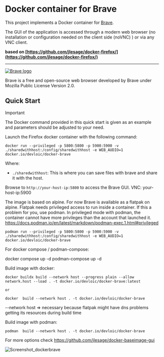 # Docker container for Brave


This project implements a Docker container for [Brave](https://brave.com/).

The GUI of the application is accessed through a modern web browser (no
installation or configuration needed on the client side (noVNC) ) or via any VNC client.

**based on [https://github.com/jlesage/docker-firefox/](https://github.com/jlesage/docker-firefox/)**



---

[![Brave logo](https://images.weserv.nl/?url=raw.githubusercontent.com/devloic/podman-brave/refs/heads/main/brave_logo.png&w=330)](https://www.brave.com/)

Brave is a free and open-source web browser developed by Brave
under Mozilla Public License Version 2.0.



## Quick Start

> [!IMPORTANT]
> The Docker command provided in this quick start is given as an example and
> parameters should be adjusted to your need.

Launch the Firefox docker container with the following command:

```shell
docker run --privileged -p 5800:5800 -p 5900:5900 -v ./sharedwithhost:/config/sharedwithhost -e WEB_AUDIO=1 docker.io/devloic/docker-brave
```


Where:

  - `./sharedwithhost`: This is where you can save files with brave and share it with the host.

Browse to `http://your-host-ip:5800` to access the Brave GUI.
VNC: your-host-ip:5900

The image is based on alpine. For now Brave is available as a flatpak on alpine. Flatpak needs privileged access to run inside a container.
If this a problem for you, use podman. In privileged mode with podman, the container cannot have more privileges than the account that launched it.
https://docs.podman.io/en/latest/markdown/podman-exec.1.html#privileged

```shell
podman run --privileged -p 5800:5800 -p 5900:5900 -v ./sharedwithhost:/config/sharedwithhost -e WEB_AUDIO=1 docker.io/devloic/docker-brave
```

For docker compose / podman-compose:

docker  compose up -d
podman-compose up -d


Build image with docker:
```shell
docker buildx build --network host --progress plain --allow network.host --load . -t docker.io/devloic/docker-brave:latest 

or

docker  build --network host . -t docker.io/devloic/docker-brave
```

--network host => necessary because flatpak might have dns problems getting its resources during build time 

Build image with podman:
```shell
podman  build --network host . -t docker.io/devloic/docker-brave
```

For more options check https://github.com/jlesage/docker-baseimage-gui



![Screenshot_dockerbrave](https://github.com/user-attachments/assets/1f875e7c-df12-453d-aec5-b54eb014002b)
